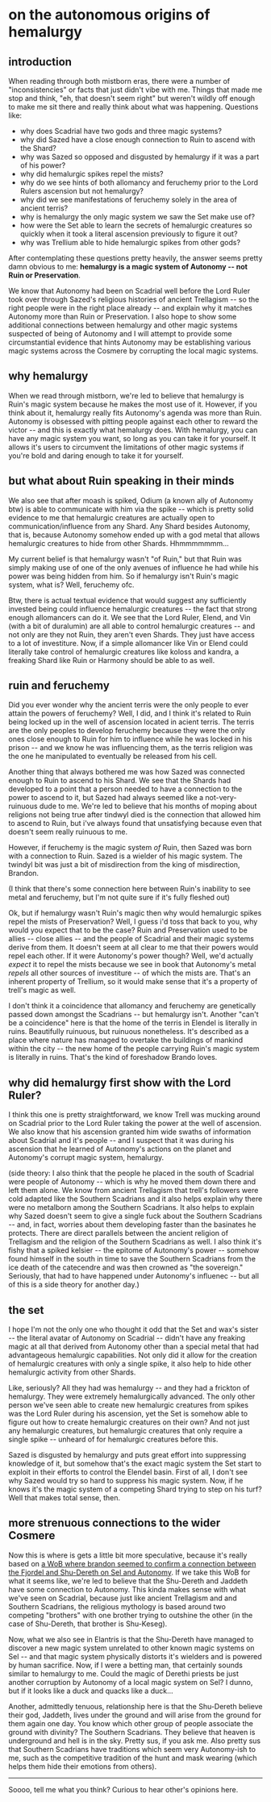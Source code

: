 # on the autonomous origins of hemalurgy
## introduction
When reading through both mistborn eras, there were a number of "inconsistencies" or facts that just didn't vibe with me.  Things that made me stop and think, "eh, that doesn't seem right" but weren't wildly off enough to make me sit there and really think about what was happening.  Questions like:
- why does Scadrial have two gods and three magic systems?
- why did Sazed have a close enough connection to Ruin to ascend with the Shard?
- why was Sazed so opposed and disgusted by hemalurgy if it was a part of his power?
- why did hemalurgic spikes repel the mists?
- why do we see hints of both allomancy and feruchemy prior to the Lord Rulers ascension but not hemalurgy?
- why did we see manifestations of feruchemy solely in the area of ancient terris?
- why is hemalurgy the only magic system we saw the Set make use of?
- how were the Set able to learn the secrets of hemalurgic creatures so quickly when it took a literal ascension previously to figure it out?
- why was Trellium able to hide hemalurgic spikes from other gods?

After contemplating these questions pretty heavily, the answer seems pretty damn obvious to me: **hemalurgy is a magic system of Autonomy -- not Ruin or Preservation**.

We know that Autonomy had been on Scadrial well before the Lord Ruler took over through Sazed's religious histories of ancient Trellagism -- so the right people were in the right place already -- and explain why it matches Autonomy more than Ruin or Preservation.  I also hope to show some additional connections between hemalurgy and other magic systems suspected of being of Autonomy and I will attempt to provide some circumstantial evidence that hints Autonomy may be establishing various magic systems across the Cosmere by corrupting the local magic systems.

## why hemalurgy
When we read through mistborn, we're led to believe that hemalurgy is Ruin's magic system because he makes the most use of it.  However, if you think about it, hemalurgy really fits Autonomy's agenda was more than Ruin.  Autonomy is obsessed with pitting people against each other to reward the victor -- and this is exactly what hemalurgy does.  With hemalurgy, you can have any magic system you want, so long as you can take it for yourself.  It allows it's users to circumvent the limitations of other magic systems if you're bold and daring enough to take it for yourself.

## but what about Ruin speaking in their minds
We also see that after moash is spiked, Odium (a known ally of Autonomy btw) is able to communicate with him via the spike -- which is pretty solid evidence to me that hemalurgic creatures are actually open to communication/influence from any Shard.  Any Shard besides Autonomy, that is, because Autonomy somehow ended up with a god metal that allows hemalurgic creatures to hide from other Shards.  Hhmmmmmmm...

My current belief is that hemalurgy wasn't "of Ruin," but that Ruin was simply making use of one of the only avenues of influence he had while his power was being hidden from him.  So if hemalurgy isn't Ruin's magic system, what is?  Well, feruchemy ofc.

Btw, there is actual textual evidence that would suggest any sufficiently invested being could influence hemalurgic creatures -- the fact that strong enough allomancers can do it.  We see that the Lord Ruler, Elend, and Vin (with a bit of duralumin) are all able to control hemalurgic creatures -- and not only are they not Ruin, they aren't even Shards.  They just have access to a lot of investiture.  Now, if a simple allomancer like Vin or Elend could literally take control of hemalurgic creatures like koloss and kandra, a freaking Shard like Ruin or Harmony should be able to as well.

## ruin and feruchemy
Did you ever wonder why the ancient terris were the only people to ever attain the powers of feruchemy?  Well, I did, and I think it's related to Ruin being locked up in the well of ascension located in acient terris.  The terris are the only peoples to develop feruchemy because they were the only ones close enough to Ruin for him to influence while he was locked in his prison -- and we know he was influencing them, as the terris religion was the one he manipulated to eventually be released from his cell.

Another thing that always bothered me was how Sazed was connected enough to Ruin to ascend to his Shard.  We see that the Shards had developed to a point that a person needed to have a connection to the power to ascend to it, but Sazed had always seemed like a not-very-ruinuous dude to me.  We're led to believe that his months of moping about religions not being true after tindwyl died is the connection that allowed him to ascend to Ruin, but i've always found that unsatisfying because even that doesn't seem really ruinuous to me.

However, if feruchemy is the magic system *of* Ruin, then Sazed was born with a connection to Ruin.  Sazed is a wielder of his magic system.  The twindyl bit was just a bit of misdirection from the king of misdirection, Brandon.

(I think that there's some connection here between Ruin's inability to see metal and feruchemy, but I'm not quite sure if it's fully fleshed out)

Ok, but if hemalurgy wasn't Ruin's magic then why would hemalurgic spikes repel the mists of Preservation?  Well, I guess i'd toss that back to you, why would you expect that to be the case?  Ruin and Preservation used to be allies -- close allies -- and the people of Scadrial and their magic systems derive from them.  It doesn't seem at all clear to me that their powers would repel each other.  If it were Autonomy's power though?  Well, we'd actually *expect* it to repel the mists because we see in book that Autonomy's metal *repels* all other sources of investiture -- of which the mists are.  That's an inherent property of Trellium, so it would make sense that it's a property of trell's magic as well.

I don't think it a coincidence that allomancy and feruchemy are genetically passed down amongst the Scadrians -- but hemalurgy isn't.  Another "can't be a coincidence" here is that the home of the terris in Elendel is literally in ruins.  Beautifully ruinuous, but ruinuous nonetheless.  It's described as a place where nature has managed to overtake the buildings of mankind within the city -- the new home of the people carrying Ruin's magic system is literally in ruins.  That's the kind of foreshadow Brando loves.

## why did hemalurgy first show with the Lord Ruler?
I think this one is pretty straightforward, we know Trell was mucking around on Scadrial prior to the Lord Ruler taking the power at the well of ascension.  We also know that his ascension granted him wide swaths of information about Scadrial and it's people -- and I suspect that it was during his ascension that he learned of Autonomy's actions on the planet and Autonomy's corrupt magic system, hemalurgy.

(side theory: I also think that the people he placed in the south of Scadrial were people of Autonomy -- which is why he moved them down there and left them alone.  We know from ancient Trellagism that trell's followers were cold adapted like the Southern Scadrians and it also helps explain why there were no metalborn among the Southern Scadrians.  It also helps to explain why Sazed doesn't seem to give a single fuck about the Southern Scadrians -- and, in fact, worries about them developing faster than the basinates he protects.  There are direct parallels between the ancient religion of Trellagism and the religion of the Southern Scadrians as well.  I also think it's fishy that a spiked kelsier -- the epitome of Autonomy's power -- somehow found himself in the south in time to save the Southern Scadrians from the ice death of the catecendre and was then crowned as "the sovereign." Seriously, that had to have happened under Autonomy's influenec -- but all of this is a side theory for another day.)

## the set
I hope I'm not the only one who thought it odd that the Set and wax's sister -- the literal avatar of Autonomy on Scadrial -- didn't have any freaking magic at all that derived from Autonomy other than a special metal that had advantageous hemalurgic capabilities.  Not only did it allow for the creation of hemalurgic creatures with only a single spike, it also help to hide other hemalurgic activity from other Shards.

Like, seriously?  All they had was hemalurgy -- and they had a frickton of hemalurgy.  They were extremely hemalurgically advanced.  The only other person we've seen able to create new hemalurgic creatures from spikes was the Lord Ruler during his ascension, yet the Set is somehow able to figure out how to create hemalurgic creatures on their own?  And not just any hemalurgic creatures, but hemalurgic creatures that only require a single spike -- unheard of for hemalurgic creatures before this.

Sazed is disgusted by hemalurgy and puts great effort into suppressing knowledge of it, but somehow that's the exact magic system the Set start to exploit in their efforts to control the Elendel basin.  First of all, I don't see why Sazed would try so hard to suppress his magic system.  Now, if he knows it's the magic system of a competing Shard trying to step on his turf?  Well that makes total sense, then.

## more strenuous connections to the wider Cosmere
Now this is where is gets a little bit more speculative, because it's really based on [a WoB where brandon seemed to confirm a connection between the Fjordel and Shu-Dereth on Sel and Autonomy](https://wob.coppermind.net/events/509-youtube-spoiler-stream-5/#e15951).  If we take this WoB for what it seems like, we're led to believe that the Shu-Dereth and Jaddeth have some connection to Autonomy.  This kinda makes sense with what we've seen on Scadrial, because just like ancient Trellagism and and Southern Scadrians, the religious mythology is based around two competing "brothers" with one brother trying to outshine the other (in the case of Shu-Dereth, that brother is Shu-Keseg).

Now, what we also see in Elantris is that the Shu-Dereth have managed to discover a new magic system unrelated to other known magic systems on Sel -- and that magic system physically distorts it's wielders and is powered by human sacrifice.  Now, if I were a betting man, that certainly sounds similar to hemalurgy to me.  Could the magic of Derethi priests be just another corruption by Autonomy of a local magic system on Sel?  I dunno, but if it looks like a duck and quacks like a duck...

Another, admittedly tenuous, relationship here is that the Shu-Dereth believe their god, Jaddeth, lives under the ground and will arise from the ground for them again one day.  You know which other group of people associate the ground with divinity?  The Southern Scadrians.  They believe that heaven is underground and hell is in the sky.  Pretty sus, if you ask me.  Also pretty sus that Southern Scadrians have traditions which seem very Autonomy-ish to me, such as the competitive tradition of the hunt and mask wearing (which helps them hide their emotions from others).

---
Soooo, tell me what you think?  Curious to hear other's opinions here.
